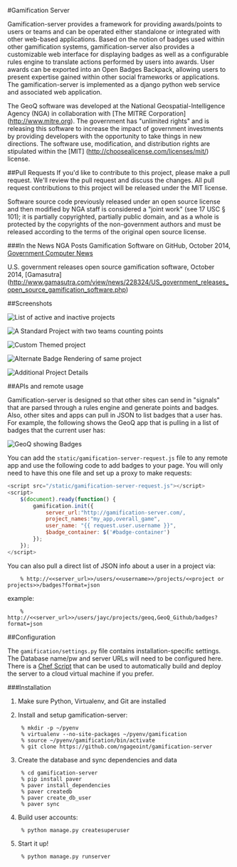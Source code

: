 #Gamification Server

Gamification-server provides a framework for providing awards/points to users or teams and can be operated either standalone or integrated with other web-based applications. Based on the notion of badges used within other gamification systems, gamification-server also provides a customizable web interface for displaying badges as well as a configurable rules engine to translate actions performed by users into awards. User awards can be exported into an Open Badges Backpack, allowing users to present expertise gained within other social frameworks or applications. The gamification-server is implemented as a django python web service and associated web application.

The GeoQ software was developed at the National Geospatial-Intelligence Agency (NGA) in collaboration with [The MITRE Corporation] (http://www.mitre.org).  The government has "unlimited rights" and is releasing this software to increase the impact of government investments by providing developers with the opportunity to take things in new directions. The software use, modification, and distribution rights are stipulated within the [MIT] (http://choosealicense.com/licenses/mit/) license.  


##Pull Requests
If you'd like to contribute to this project, please make a pull request. We'll review the pull request and discuss the changes. All pull request contributions to this project will be released under the MIT license.  

Software source code previously released under an open source license and then modified by NGA staff is considered a "joint work" (see 17 USC § 101); it is partially copyrighted, partially public domain, and as a whole is protected by the copyrights of the non-government authors and must be released according to the terms of the original open source license.

###In the News
NGA Posts Gamification Software on GitHub, October 2014, [Government Computer News](http://gcn.com/blogs/pulse/2014/10/nga-gamification.aspx)

U.S. government releases open source gamification software, October 2014, [Gamasutra]  (http://www.gamasutra.com/view/news/228324/US_government_releases_open_source_gamification_software.php)

##Screenshots

![List of active and inactive projects](https://cloud.githubusercontent.com/assets/147580/4509340/ad46fc92-4b1e-11e4-860c-8e6f4aa3faab.png)

![A Standard Project with two teams counting points](https://cloud.githubusercontent.com/assets/147580/4508998/d1df7902-4b1a-11e4-96eb-8ccfdafebd79.png)

![Custom Themed project](https://cloud.githubusercontent.com/assets/147580/4509000/d1e819fe-4b1a-11e4-991b-83a9757f6f5c.png)

![Alternate Badge Rendering of same project](https://cloud.githubusercontent.com/assets/147580/4509025/1384017a-4b1b-11e4-87fc-89108ca42cee.png)

![Additional Project Details](https://cloud.githubusercontent.com/assets/147580/4509025/1384017a-4b1b-11e4-87fc-89108ca42cee.png)


##APIs and remote usage

Gamification-server is designed so that other sites can send in "signals" that are parsed through a rules engine and generate points and badges.  Also, other sites and apps can pull in JSON to list badges that a user has. For example, the following shows the GeoQ app that is pulling in a list of badges that the current user has:

![GeoQ showing Badges](https://cloud.githubusercontent.com/assets/147580/4509025/1384017a-4b1b-11e4-87fc-89108ca42cee.png)

You can add the ``static/gamification-server-request.js`` file to any remote app and use the following code to add badges to your page. You will only need to have this one file and set up a proxy to make requests:

```javascript
<script src="/static/gamification-server-request.js"></script>
<script>
    $(document).ready(function() {
        gamification.init({
            server_url:"http://gamification-server.com/,
            project_names:"my_app,overall_game",
            user_name: "{{ request.user.username }}",
            $badge_container: $('#badge-container')
        });
    });
</script>
```

You can also pull a direct list of JSON info about a user in a project via:

        % http://<<server_url>>/users/<<username>>/projects/<<project or projects>>/badges?format=json

example:

        % http://<<server_url>>/users/jayc/projects/geoq,GeoQ_Github/badges?format=json


##Configuration

The ``gamification/settings.py`` file contains installation-specific settings. The Database name/pw and server URLs will need to be configured here.  There is a [Chef Script](https://github.com/jaycrossler/django-gamification-chef-installer) that can be used to automatically build and deploy the server to a cloud virtual machine if you prefer.


###Installation

1. Make sure Python, Virtualenv, and Git are installed

2. Install and setup gamification-server:

        % mkdir -p ~/pyenv
        % virtualenv --no-site-packages ~/pyenv/gamification
        % source ~/pyenv/gamification/bin/activate
        % git clone https://github.com/ngageoint/gamification-server

3. Create the database and sync dependencies and data

        % cd gamification-server
        % pip install paver
        % paver install_dependencies
        % paver createdb
        % paver create_db_user
        % paver sync

4. Build user accounts:

        % python manage.py createsuperuser

9. Start it up!

        % python manage.py runserver


